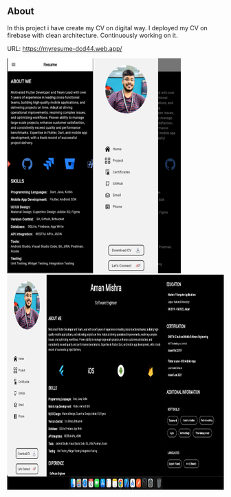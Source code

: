 ## About

In this project i have create my CV on digital way. I deployed my CV on firebase with clean architecture. Continuously working on it.

URL: https://myresume-dcd44.web.app/

<img alt="img_2.png" height="500" src="img_2.png" width="200"/>
<img alt="img.png" height="500" src="img.png" width="200"/>
<img alt="img_1.png" height="500" src="img_1.png" width="1000"/>
